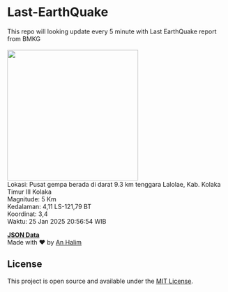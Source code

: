 # Last-EarthQuake
This repo will looking update every 5 minute with Last EarthQuake report from BMKG
<br>
<br>
<img src="undefined" width="300"/>
<br>
Lokasi: Pusat gempa berada di darat 9.3 km tenggara Lalolae, Kab. Kolaka Timur  III Kolaka <br>
Magnitude: 5 Km <br>
Kedalaman: 4,11 LS-121,79 BT <br>
Koordinat: 3,4 <br>
Waktu: 25 Jan 2025 20:56:54 WIB <br>

<a href="./data/data.json">**JSON Data**</a>
<br>
Made with ❤️ by <a href="https://github.com/an-halim">An Halim</a>
## License

This project is open source and available under the [MIT License](LICENSE).
